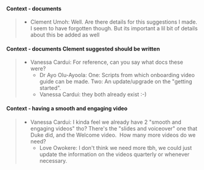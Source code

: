 #### Context - documents
> * Clement Umoh: Well. Are there details for this suggestions I made. I seem to have forgotten though. But its important a lil bit of details about this be added as well
> 
#### Context - documents Clement suggested should be written
> * Vanessa Cardui: For reference, can you say what docs these were?
>   - Dr Ayo Olu-Ayoola: One: Scripts from which onboarding video guide can be made.
Two: An update/upgrade on the "getting started".
>   - Vanessa Cardui: they both already exist :-)
> 
#### Context - having a smooth and engaging video
> * Vanessa Cardui: I kinda feel we already have 2 "smooth and engaging videos" tho? There's the "slides and voiceover" one that Duke did, and the Welcome video.  How many more videos do we need?
>   - Love Owokere: I don't think we need more tbh, we could just update the information on the videos quarterly or whenever necessary.
> 

